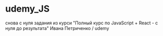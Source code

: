 # udemy_JS
снова c нуля
задания из курси "Полный курс по JavaScript + React - с нуля до результата" Ивана Петриченко / udemy
